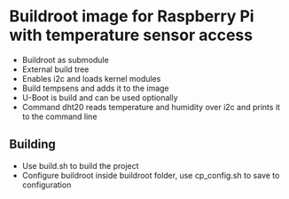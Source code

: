 # Buildroot image for Raspberry Pi with temperature sensor access

- Buildroot as submodule
- External build tree
- Enables i2c and loads kernel modules
- Build tempsens and adds it to the image
- U-Boot is build and can be used optionally
- Command dht20 reads temperature and humidity over i2c and prints it to the command line

## Building

- Use build.sh to build the project
- Configure buildroot inside buildroot folder, use cp_config.sh to save to configuration
